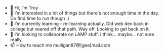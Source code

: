 - 👋 Hi, I’m Troy
- 👀 I’m interested in a lot of things but there's not enough time in the day. Do find time to run though :)
- 🌱 I’m currently learning - re-learning actually. Did web dev back in college but veered off that path. Way off. Looking to get back on it.
- 💞️ I’m looking to collaborate on LAMP stuff. I think... maybe... not sure really. 
- 📫 How to reach me mulligan87@[gee]mail.com

<!---
mulligan00/mulligan00 is a ✨ special ✨ repository because its `README.md` (this file) appears on your GitHub profile.
You can click the Preview link to take a look at your changes.
--->
